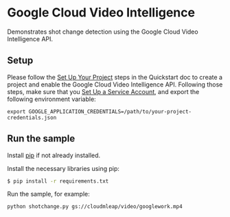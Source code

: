 # Google Cloud Video Intelligence

Demonstrates shot change detection using the Google Cloud Video Intelligence API.

## Setup
Please follow the [Set Up Your Project](https://cloud.google.com/video-intelligence/docs/getting-started#set_up_your_project)
steps in the Quickstart doc to create a project and enable the Google Cloud
Video Intelligence API. Following those steps, make sure that you
[Set Up a Service Account](https://cloud.google.com/video-intelligence/docs/common/auth#set_up_a_service_account),
and export the following environment variable:

```
export GOOGLE_APPLICATION_CREDENTIALS=/path/to/your-project-credentials.json
```

## Run the sample

Install [pip](https://pip.pypa.io/en/stable/installing) if not already installed.

Install the necessary libraries using pip:

```sh
$ pip install -r requirements.txt
```

Run the sample, for example:
```
python shotchange.py gs://cloudmleap/video/googlework.mp4
```
